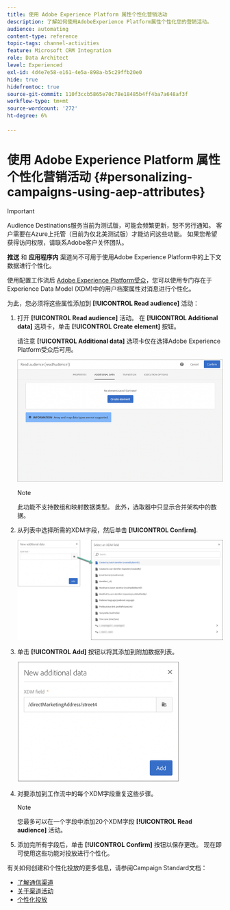 ```yaml
---
title: 使用 Adobe Experience Platform 属性个性化营销活动
description: 了解如何使用AdobeExperience Platform属性个性化您的营销活动。
audience: automating
content-type: reference
topic-tags: channel-activities
feature: Microsoft CRM Integration
role: Data Architect
level: Experienced
exl-id: 4d4e7e58-e161-4e5a-898a-b5c29ffb20e0
hide: true
hidefromtoc: true
source-git-commit: 110f3ccb5865e70c78e18485b4ff4ba7a648af3f
workflow-type: tm+mt
source-wordcount: '272'
ht-degree: 6%

---
```


# 使用 Adobe Experience Platform 属性个性化营销活动 {#personalizing-campaigns-using-aep-attributes}

>[!IMPORTANT]
>
>Audience Destinations服务当前为测试版，可能会频繁更新，恕不另行通知。 客户需要在Azure上托管（目前为仅北美测试版）才能访问这些功能。 如果您希望获得访问权限，请联系Adobe客户关怀团队。
>
>**推送** 和 **应用程序内** 渠道尚不可用于使用Adobe Experience Platform中的上下文数据进行个性化。

使用配置工作流后 [Adobe Experience Platform受众](../../integrating/using/aep-about-audience-destinations-service.md)，您可以使用专门存在于Experience Data Model (XDM)中的用户档案属性对消息进行个性化。

为此，您必须将这些属性添加到 **[!UICONTROL Read audience]** 活动：

1. 打开 **[!UICONTROL Read audience]** 活动。 在 **[!UICONTROL Additional data]** 选项卡，单击 **[!UICONTROL Create element]** 按钮。

   请注意 **[!UICONTROL Additional data]** 选项卡仅在选择Adobe Experience Platform受众后可用。

   ![](assets/aep_wkf_readaudience_attributes.png)

   >[!NOTE]
   >
   >此功能不支持数组和映射数据类型。 此外，选取器中只显示合并架构中的数据。

1. 从列表中选择所需的XDM字段，然后单击 **[!UICONTROL Confirm]**.

   ![](assets/aep_wkf_readaudience_perso1.png)

1. 单击 **[!UICONTROL Add]** 按钮以将其添加到附加数据列表。

   ![](assets/aep_wkf_readaudience_perso3.png)

1. 对要添加到工作流中的每个XDM字段重复这些步骤。

   >[!NOTE]
   >
   >您最多可以在一个字段中添加20个XDM字段 **[!UICONTROL Read audience]** 活动。

1. 添加完所有字段后，单击 **[!UICONTROL Confirm]** 按钮以保存更改。 现在即可使用这些功能对投放进行个性化。

有关如何创建和个性化投放的更多信息，请参阅Campaign Standard文档：

* [了解通信渠道](../../channels/using/get-started-communication-channels.md)
* [关于渠道活动](../../automating/using/about-channel-activities.md)
* [个性化投放](../../designing/using/personalization.md)
